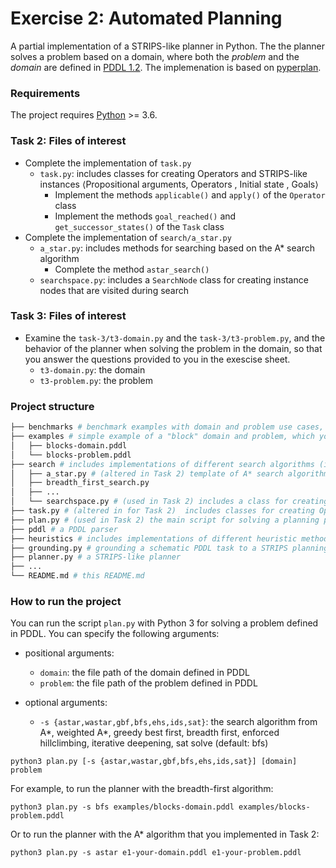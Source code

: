 # Exercise 2: Automated Planning

A partial implementation of a STRIPS-like planner in Python. The the planner solves a problem based on a domain, where both the *problem* and the *domain* are defined in [PDDL 1.2](https://planning.wiki/ref/pddl). The implemenation is based on [pyperplan](https://github.com/aibasel/pyperplan).

### Requirements
The project requires [Python](https://www.python.org/) >= 3.6.

### Task 2: Files of interest
- Complete the implementation of `task.py` 
   - `task.py`: includes classes for creating Operators and STRIPS-like instances  ⟨Propositional arguments, Operators , Initial state , Goals⟩  
     - Implement the methods `applicable()` and `apply()` of the `Operator` class
     - Implement the methods `goal_reached()` and `get_successor_states()` of the `Task` class
- Complete the implementation of `search/a_star.py` 
   - `a_star.py`: includes methods for searching based on the A* search algorithm
     - Complete the method `astar_search()` 
   - `searchspace.py`: includes a `SearchNode` class for creating instance nodes that are visited during search 

### Task 3: Files of interest
- Examine the `task-3/t3-domain.py` and the `task-3/t3-problem.py`, and the behavior of the planner when solving the problem in the domain, so that you answer the questions provided to you in the exescise sheet. 
  - `t3-domain.py`: the domain
  - `t3-problem.py`: the problem

### Project structure
```bash
├── benchmarks # benchmark examples with domain and problem use cases, which you can use to see the planner behavior
├── examples # simple example of a "block" domain and problem, which you can use to see the planner behavior
│   ├── blocks-domain.pddl 
│   └── blocks-problem.pddl
├── search # includes implementations of different search algorithms (i.e. astar,wastar,gbf,bfs,ehs,ids,sat)
│   ├── a_star.py # (altered in Task 2) template of A* search algorithm 
│   ├── breadth_first_search.py
│   ├── ...
│   └── searchspace.py # (used in Task 2) includes a class for creating instance nodes that are visited during search 
├── task.py # (altered in for Task 2)  includes classes for creating Operators and STRIPS-like instances  ⟨Propositional arguments, Operators , Initial state , Goals⟩  
├── plan.py # (used in Task 2) the main script for solving a planning problem 
├── pddl # a PDDL parser 
├── heuristics # includes implementations of different heuristic methods (i.e. blind,landmark,lmcut,hadd,hff,hmax,hsa)
├── grounding.py # grounding a schematic PDDL task to a STRIPS planning task
├── planner.py # a STRIPS-like planner
├── ...
└── README.md # this README.md
```


### How to run the project 
You can run the script `plan.py` with Python 3 for solving a problem defined in PDDL.
You can specify the following arguments:
- positional arguments:
  - `domain`: the file path of the domain defined in PDDL
  - `problem`: the file path of the problem defined in PDDL

- optional arguments:
  - `-s {astar,wastar,gbf,bfs,ehs,ids,sat}`: the search algorithm from A*, weighted A*, greedy best first, breadth first, enforced hillclimbing, iterative deepening, sat solve (default: bfs)

```
python3 plan.py [-s {astar,wastar,gbf,bfs,ehs,ids,sat}] [domain] problem
```
For example, to run the planner with the breadth-first algorithm:
```
python3 plan.py -s bfs examples/blocks-domain.pddl examples/blocks-problem.pddl
```
Or to run the planner with the A* algorithm that you implemented in Task 2:
```
python3 plan.py -s astar e1-your-domain.pddl e1-your-problem.pddl
```
